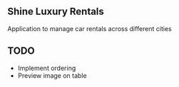 ## Shine Luxury Rentals

Application to manage car rentals across different cities

## TODO

- Implement ordering
- Preview image on table
